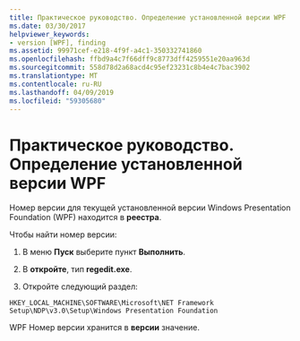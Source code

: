 ```yaml
---
title: Практическое руководство. Определение установленной версии WPF
ms.date: 03/30/2017
helpviewer_keywords:
- version [WPF], finding
ms.assetid: 99971cef-e218-4f9f-a4c1-350332741860
ms.openlocfilehash: ffbd9a4c7f66dff9c8773dff4259551e20aa963d
ms.sourcegitcommit: 558d78d2a68acd4c95ef23231c8b4e4c7bac3902
ms.translationtype: MT
ms.contentlocale: ru-RU
ms.lasthandoff: 04/09/2019
ms.locfileid: "59305680"
---
```

# <a name="how-to-determine-the-installed-version-of-wpf"></a>Практическое руководство. Определение установленной версии WPF
Номер версии для текущей установленной версии Windows Presentation Foundation (WPF) находится в **реестра**.  
  
 Чтобы найти номер версии:  
  
1. В меню **Пуск** выберите пункт **Выполнить**.  
  
2. В **откройте**, тип **regedit.exe**.  
  
3. Откройте следующий раздел:  
  
 `HKEY_LOCAL_MACHINE\SOFTWARE\Microsoft\NET Framework Setup\NDP\v3.0\Setup\Windows Presentation Foundation`  
  
 WPF Номер версии хранится в **версии** значение.
